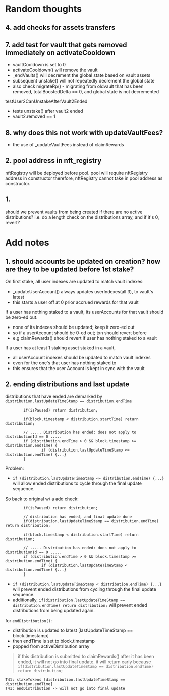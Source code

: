 # Random thoughts

## 4. add checks for assets transfers

## 7. add test for vault that gets removed immediately on activateCooldown

- vaultCooldown is set to 0
- activateCooldown() will remove the vault
- _endVaults() will decrement the global state based on vault assets
- subsequent unstake() will not repeatedly decrement the global state
- also check migrateRp() - migrating from oldvault that has been removed, totalBoostedDelta == 0, and global state is not decremented

testUser2CanUnstakeAfterVault2Ended
- tests unstake() after vault2 ended
- vault2.removed == 1

## 8. why does this not work with updateVaultFees?

- the use of _updateVaultFees instead of claimRewards

## 2. pool address in nft_registry

nftRegistry will be deployed before pool.
pool will require nftRegistry address in constructor
therefore, nftRegistry cannot take in pool address as constructor.

## 1. 

should we prevent vaults from being created if there are no active distributions?
i.e. do a length check on the distributions array, and if it's 0, revert?


# Add notes

## 1. should accounts be updated on creation? how are they to be updated before 1st stake?

On first stake, all user indexes are updated to match vault indexes:
- _updateUserAccount() always updates userIndexes(all 3), to vault's latest
- this starts a user off at 0 prior accrued rewards for that vault

If a user has nothing staked to a vault, its userAccounts for that vault should be zero-ed out.
- none of its indexes should be updated; keep it zero-ed out
- so if a userAccount should be 0-ed out; txn should revert before
- e.g claimRewards() should revert if user has nothing staked to a vault

If a user has at least 1 staking asset staked in a vault,
- all userAccount indexes should be updated to match vault indexes
- even for the one's that user has nothing staked to
- this ensures that the user Account is kept in sync with the vault

## 2. ending distributions and last update

distributions that have ended are demarked by `distribution.lastUpdateTimeStamp == distribution.endTime`

```solidity
        if(isPaused) return distribution;
        
        if(block.timestamp < distribution.startTime) return distribution;

        // ..... Distribution has ended: does not apply to distributionId == 0 .....
        if (distribution.endTime > 0 && block.timestamp >= distribution.endTime) {
                if (distribution.lastUpdateTimeStamp <= distribution.endTime) {...}
        }
```

Problem:
- `if (distribution.lastUpdateTimeStamp <= distribution.endTime) {...}` will allow ended distributions to cycle through the final update sequence.


So back to original w/ a add check:

```solidity        
        if(isPaused) return distribution;

        // distribution has ended, and final update done
        if(distribution.lastUpdateTimeStamp == distribution.endTime) return distribution;

        if(block.timestamp < distribution.startTime) return distribution;

        // ..... Distribution has ended: does not apply to distributionId == 0 .....
        if (distribution.endTime > 0 && block.timestamp >= distribution.endTime) {
                if (distribution.lastUpdateTimeStamp < distribution.endTime) {...}
        }
```

- `if (distribution.lastUpdateTimeStamp < distribution.endTime) {...}` will prevent ended distributions from cycling through the final update sequence.
- additionally, `if(distribution.lastUpdateTimeStamp == distribution.endTime) return distribution;` will prevent ended distributions from being updated again.

for `endDistribution()`:

- distribution is updated to latest [lastUpdateTimeStamp == block.timestamp]
- then endTime is set to block.timestamp
- popped from activeDistribution array

> if this distribution is submitted to claimRewards() after it has been ended, it will not go into final update.
> it will return early because `if(distribution.lastUpdateTimeStamp == distribution.endTime) return distribution;`

```
T41: stakeTokens [distribution.lastUpdateTimeStamp == distribution.endTime]
T41: endDistribution -> will not go into final update
```